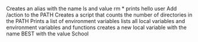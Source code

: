 Creates an alias with the name ls and value rm *
prints hello user
Add /action to the PATH
Creates a script that counts the number of directories in the PATH
Prints a list of environment variables
lists all local variables and environment variables and functions
creates a new local variable with the name BEST with the value School     
